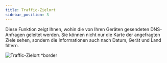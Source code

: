 ```yaml
---
title: Traffic-Zielort
sidebar_position: 3
---
```


Diese Funktion zeigt Ihnen, wohin die von Ihren Geräten gesendeten DNS-Anfragen geleitet werden. Sie können nicht nur die Karte der angefragten Ziele sehen, sondern die Informationen auch nach Datum, Gerät und Land filtern.

![Traffic-Zielort \*border](https://cdn.adtidy.org/content/kb/dns/private/new_dns/statistics/traffic_destination.png)

